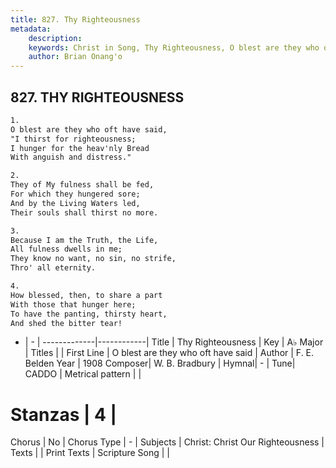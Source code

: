 ```yaml
---
title: 827. Thy Righteousness
metadata:
    description: 
    keywords: Christ in Song, Thy Righteousness, O blest are they who oft have said, 
    author: Brian Onang'o
---
```



## 827. THY RIGHTEOUSNESS

```txt
1.
O blest are they who oft have said, 
"I thirst for righteousness;
I hunger for the heav'nly Bread
With anguish and distress."

2.
They of My fulness shall be fed,
For which they hungered sore;
And by the Living Waters led,
Their souls shall thirst no more.

3.
Because I am the Truth, the Life,
All fulness dwells in me;
They know no want, no sin, no strife,
Thro' all eternity.

4.
How blessed, then, to share a part
With those that hunger here;
To have the panting, thirsty heart,
And shed the bitter tear!
```

- |   -  |
-------------|------------|
Title | Thy Righteousness |
Key | A♭ Major |
Titles |  |
First Line | O blest are they who oft have said |
Author | F. E. Belden
Year | 1908
Composer| W. B. Bradbury |
Hymnal|  - |
Tune| CADDO |
Metrical pattern | |
# Stanzas | 4 |
Chorus | No |
Chorus Type | - |
Subjects | Christ: Christ Our Righteousness |
Texts |  |
Print Texts | 
Scripture Song |  |
  
